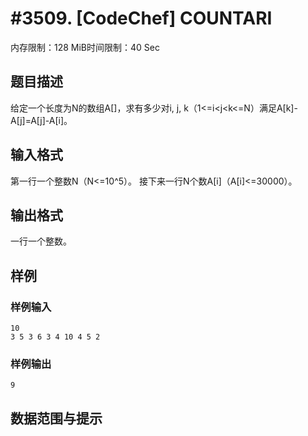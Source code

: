 # #3509. [CodeChef] COUNTARI

内存限制：128 MiB时间限制：40 Sec

## 题目描述

给定一个长度为N的数组A[]，求有多少对i, j, k（1<=i<j<k<=N）满足A[k]-A[j]=A[j]-A[i]。

## 输入格式

第一行一个整数N（N<=10^5）。
接下来一行N个数A[i]（A[i]<=30000）。

## 输出格式

一行一个整数。

## 样例

### 样例输入

    
    10
    3 5 3 6 3 4 10 4 5 2
    
    

### 样例输出

    
    9
    
    

## 数据范围与提示
